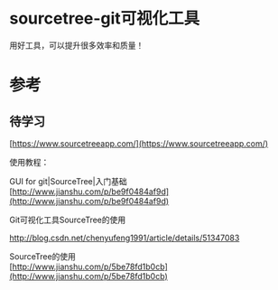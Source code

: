 # sourcetree-git可视化工具

用好工具，可以提升很多效率和质量！

# 参考

## 待学习

[https://www.sourcetreeapp.com/](https://www.sourcetreeapp.com/)

使用教程：  

GUI for git\|SourceTree\|入门基础  
[http://www.jianshu.com/p/be9f0484af9d](http://www.jianshu.com/p/be9f0484af9d)

Git可视化工具SourceTree的使用

http://blog.csdn.net/chenyufeng1991/article/details/51347083

SourceTree的使用  
[http://www.jianshu.com/p/5be78fd1b0cb](http://www.jianshu.com/p/5be78fd1b0cb)



